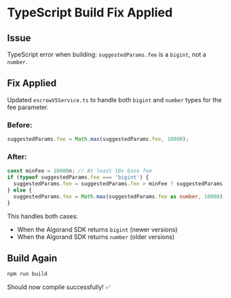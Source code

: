 # TypeScript Build Fix Applied

## Issue
TypeScript error when building: `suggestedParams.fee` is a `bigint`, not a `number`.

## Fix Applied
Updated `escrowV5Service.ts` to handle both `bigint` and `number` types for the fee parameter.

### Before:
```typescript
suggestedParams.fee = Math.max(suggestedParams.fee, 10000);
```

### After:
```typescript
const minFee = 10000n; // At least 10x base fee
if (typeof suggestedParams.fee === 'bigint') {
  suggestedParams.fee = suggestedParams.fee > minFee ? suggestedParams.fee : minFee;
} else {
  suggestedParams.fee = Math.max(suggestedParams.fee as number, 10000);
}
```

This handles both cases:
- When the Algorand SDK returns `bigint` (newer versions)
- When the Algorand SDK returns `number` (older versions)

## Build Again
```bash
npm run build
```

Should now compile successfully! ✅

